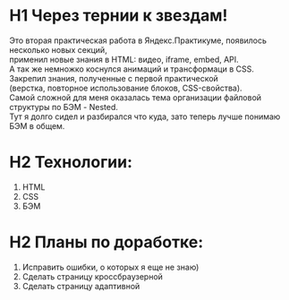 # H1 Через тернии к звездам!

Это вторая практическая работа в Яндекс.Практикуме, появилось несколько новых секций,  
применил новые знания в HTML: видео, iframe, embed, API.  
А так же немножко коснулся анимаций и трансформаци в CSS.  
Закрепил знания, полученные с первой практической  
(верстка, повторное использование блоков, CSS-свойства).  
Самой сложной для меня оказалась тема организации файловой структуры по БЭМ - Nested.  
Тут я долго сидел и разбирался что куда, зато теперь лучше понимаю БЭМ в общем.  

# H2 Технологии:
1. HTML 
2. CSS
3. БЭМ


# H2 Планы по доработке: 
1. Исправить ошибки, о которых я еще не знаю)
2. Cделать страницу кроссбраузерной
3. Сделать страницу адаптивной
